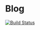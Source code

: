 # Blog

[![Build Status](https://travis-ci.org/rory81/django-blog.svg?branch=master)](https://travis-ci.org/rory81/django-blog)